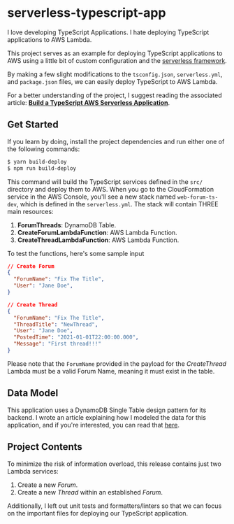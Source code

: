 # serverless-typescript-app

I love developing TypeScript Applications. I hate deploying TypeScript applications to AWS Lambda.

This project serves as an example for deploying TypeScript applications to AWS using a little bit of custom configuration and the [serverless framework](https://www.serverless.com/).

By making a few slight modifications to the `tsconfig.json`, `serverless.yml`, and `package.json` files, we can easily deploy TypeScript to AWS Lambda.

For a better understanding of the project, I suggest reading the associated article: **[Build a TypeScript AWS Serverless Application](https://ifitzsimmons.medium.com/af1fdcd1a90?source=friends_link&sk=8d293ad1eb93c4fdfe86188bcfef8ec0)**.

## Get Started

If you learn by doing, install the project dependencies and run either one of the following commands:

```bash
$ yarn build-deploy
$ npm run build-deploy
```

This command will build the TypeScript services defined in the `src/` directory and deploy them to AWS. When you go to the CloudFormation service in the AWS Console, you'll see a new stack named `web-forum-ts-dev`, which is defined in the `serverless.yml`. The stack will contain THREE main resources:

1. **ForumThreads**: DynamoDB Table.
2. **CreateForumLambdaFunction**: AWS Lambda Function.
3. **CreateThreadLambdaFunction**: AWS Lambda Function.

To test the functions, here's some sample input

```json
// Create Forum
{
  "ForumName": "Fix The Title",
  "User": "Jane Doe",
}

// Create Thread
{
  "ForumName": "Fix The Title",
  "ThreadTitle": "NewThread",
  "User": "Jane Doe",
  "PostedTime": "2021-01-01T22:00:00.000",
  "Message": "First thread!!!"
}
```

Please note that the `ForumName` provided in the payload for the _CreateThread_ Lambda must be a valid Forum Name, meaning it must exist in the table.

## Data Model

This application uses a DynamoDB Single Table design pattern for its backend. I wrote an article explaining how I modeled the data for this application, and if you're interested, you can read that [here](https://ifitzsimmons.medium.com/single-table-dynamodb-data-modeling-63d9c742942c).

## Project Contents

To minimize the risk of information overload, this release contains just two Lambda services:

1. Create a new _Forum_.
2. Create a new _Thread_ within an established _Forum_.

Additionally, I left out unit tests and formatters/linters so that we can focus on the important files for deploying our TypeScript application.
